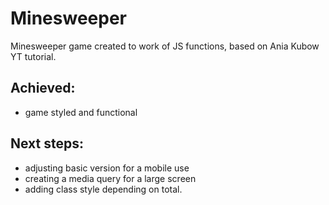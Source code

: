 # Minesweeper

Minesweeper game created to work of JS functions, based on Ania Kubow YT tutorial. 

## Achieved:
- game styled and functional

## Next steps: 

- adjusting basic version for a mobile use
- creating a media query for a large screen 
- adding class style depending on total.